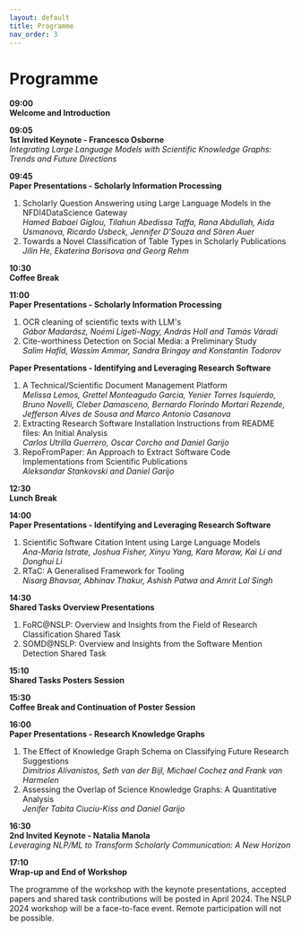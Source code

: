 ```yaml
---
layout: default
title: Programme
nav_order: 3
---
```


# Programme

**09:00 \
Welcome and Introduction**

**09:05	\
1st Invited Keynote - Francesco Osborne** \
_Integrating Large Language Models with Scientific Knowledge Graphs: Trends and Future Directions_

**09:45 \
Paper Presentations - Scholarly Information Processing** 
1. Scholarly Question Answering using Large Language Models in the NFDI4DataScience Gateway \
_Hamed Babaei Giglou, Tilahun Abedissa Taffa, Rana Abdullah, Aida Usmanova, Ricardo Usbeck, Jennifer D'Souza and Sören Auer_
2. Towards a Novel Classification of Table Types in Scholarly Publications \
_Jilin He, Ekaterina Borisova and Georg Rehm_

**10:30	\
Coffee Break**

**11:00 \
Paper Presentations - Scholarly Information Processing** 
1. OCR cleaning of scientific texts with LLM's \
_Gábor Madarász, Noémi Ligeti-Nagy, András Holl and Tamás Váradi_
2. Cite-worthiness Detection on Social Media: a Preliminary Study \
_Salim Hafid, Wassim Ammar, Sandra Bringay and Konstantin Todorov_

**Paper Presentations - Identifying and Leveraging Research Software** 
1. A Technical/Scientific Document Management Platform \
_Melissa Lemos, Grettel Monteagudo Garcia, Yenier Torres Isquierdo, Bruno Novelli, Cleber Damasceno, Bernardo Florindo Mortari Rezende, Jefferson Alves de Sousa and Marco Antonio Casanova_
2. Extracting Research Software Installation Instructions from README files: An Initial Analysis \
_Carlos Utrilla Guerrero, Oscar Corcho and Daniel Garijo_
3. RepoFromPaper: An Approach to Extract Software Code Implementations from Scientific Publications \
_Aleksandar Stankovski and Daniel Garijo_

**12:30	\
Lunch Break**

**14:00 \
Paper Presentations - Identifying and Leveraging Research Software** 
1. Scientific Software Citation Intent using Large Language Models \
_Ana-Maria Istrate, Joshua Fisher, Xinyu Yang, Kara Moraw, Kai Li and Donghui Li_
2. RTaC: A Generalised Framework for Tooling \
_Nisarg Bhavsar, Abhinav Thakur, Ashish Patwa and Amrit Lal Singh_

**14:30 \
Shared Tasks Overview Presentations** 
1. FoRC@NSLP: Overview and Insights from the Field of Research Classification Shared Task
2. SOMD@NSLP: Overview and Insights from the Software Mention Detection Shared Task

**15:10 \
Shared Tasks Posters Session**

**15:30 \
Coffee Break and Continuation of Poster Session**

**16:00 \
Paper Presentations - Research Knowledge Graphs**
1. The Effect of Knowledge Graph Schema on Classifying Future Research Suggestions \
_Dimitrios Alivanistos, Seth van der Bijl, Michael Cochez and Frank van Harmelen_
2. Assessing the Overlap of Science Knowledge Graphs: A Quantitative Analysis \
_Jenifer Tabita Ciuciu-Kiss and Daniel Garijo_

**16:30	\
2nd Invited Keynote - Natalia Manola** \
_Leveraging NLP/ML to Transform Scholarly Communication: A New Horizon_

**17:10 \
Wrap-up and End of Workshop**

The programme of the workshop with the keynote presentations, accepted papers and shared task contributions will be posted in April 2024. The NSLP 2024 workshop will be a face-to-face event. Remote participation will not be possible.

